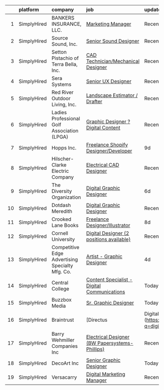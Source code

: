 

|    | platform    | company                                         | job                                                                                                                                                            | update_time   | location          |
|---:|:------------|:------------------------------------------------|:---------------------------------------------------------------------------------------------------------------------------------------------------------------|:--------------|:------------------|
|  1 | SimplyHired | BANKERS INSURANCE, LLC.                         | [Marketing Manager](https://www.simplyhired.com/job/WZHUZ5S3iDF0K0c8JRTINugtuknK1l77iz76n5mRKXqJVzqeMFEU2A?q=digital+designer)                                 | Recently      | Glen Allen, VA    |
|  2 | SimplyHired | Source Sound, Inc.                              | [Senior Sound Designer](https://www.simplyhired.com/job/mw3datBFZnSnzm3SFniNFlYC60OHbjYX1kgvM61bk-lO-0QBaaabnQ?q=digital+designer)                             | Recently      | Remote            |
|  3 | SimplyHired | Setton Pistachio of Terra Bella, Inc.           | [CAD Technician/Mechanical Designer](https://www.simplyhired.com/job/CuG7ihMYn5vsFccdu6roYLveyq6-QJ2hOT2gND5s1leseHHAaqnjBA?q=digital+designer)                | Recently      | Terra Bella, CA   |
|  4 | SimplyHired | Sera Systems                                    | [Senior UX Designer](https://www.simplyhired.com/job/-ErQCBHbvrgU2IMJjB3wbmtauhhkHT8ORmdzdCyWE_ZBeJ22Z_XJCg?q=digital+designer)                                | Recently      | Grapevine, TX     |
|  5 | SimplyHired | Red River Outdoor Living, Inc.                  | [Landscape Estimator / Drafter](https://www.simplyhired.com/job/3FZw0I5Vdng0MfFrDbPuDx0Wby4ciLDRv9D1qafryf1OcAxpYxsqfQ?q=digital+designer)                     | Recently      | Paris, TX         |
|  6 | SimplyHired | Ladies Professional Golf Association (LPGA)     | [Graphic Designer ? Digital Content](https://www.simplyhired.com/job/Blwsj6h9GEpscwpChsFm6-7MPsgbov87UlNOmfcVRJ7hWGHIEP0sjQ?q=digital+designer)                | Recently      | Remote            |
|  7 | SimplyHired | Hopps Inc.                                      | [Freelance Shopify Designer/Developer](https://www.simplyhired.com/job/04eXBuzSdk2C27SvQs_iZB1CbnYEYHKGWbVPpiY1K6XSlFM3Mep7jg?q=digital+designer)              | 9d            | Remote            |
|  8 | SimplyHired | Hilscher-Clarke Electric Company                | [Electrical CAD Designer](https://www.simplyhired.com/job/o3lOGIo5OuHMN8fQ9zr_WbHkchCM0ZR4pVlS_4CVRrVqDFkj20s5hA?q=digital+designer)                           | Recently      | Canton, OH        |
|  9 | SimplyHired | The Diversity Organization                      | [Digital Graphic Designer](https://www.simplyhired.com/job/6clV3FoYyyfjEdMczospJ5Ce_vStgdU1pIM4szk4vA1UorVCcLJjnw?q=digital+designer)                          | 6d            | Remote            |
| 10 | SimplyHired | Dotdash Meredith                                | [Digital Graphic Designer](https://www.simplyhired.com/job/nxHw-1KzGKoM6_XYKm88VEZ81CNtCPROCZ-1B5d7Nsuq1bg8zRHa8g?q=digital+designer)                          | Recently      | Des Moines, IA    |
| 11 | SimplyHired | Crooked Lane Books                              | [Freelance Designer/Illustrator](https://www.simplyhired.com/job/7-oep-i_7yGCdk0DJ_OH2vzdbNj70sC1mFujxIhSI1Owd9RNnsIQkw?q=digital+designer)                    | 8d            | Remote            |
| 12 | SimplyHired | Cornell University                              | [Digital Designer (2 positions available)](https://www.simplyhired.com/job/Q8Ig5LdS5Qh-DwucpJ0JNR0LWIUTtaQj3x1EmstQKYle1FwKmOCJZw?q=digital+designer)          | Recently      | Ithaca, NY        |
| 13 | SimplyHired | Competitive Edge Advertising Specialty Mfg. Co. | [Artist - Graphic Designer](https://www.simplyhired.com/job/9CpoYukwJBBHFqHIhorHIicptveqiTSutMNEIMo8RrDHXH44rynROQ?q=digital+designer)                         | 4d            | Des Moines, IA    |
| 14 | SimplyHired | Central College                                 | [Content Specialist - Digital Communications](https://www.simplyhired.com/job/R3ASRzT9exjkK0MHKVK5Q3or2uISJumO0aON0tSS-SEu5aE0-EFUKw?q=digital+designer)       | Today         | Pella, IA         |
| 15 | SimplyHired | Buzzbox Media                                   | [Sr. Graphic Designer](https://www.simplyhired.com/job/LHlZuU_I4ZXZ_oS14-sXTdmuFbGBJqE6_0SeoEHWqCr3Sh2L0DOsbA?q=digital+designer)                              | Today         | Remote            |
| 16 | SimplyHired | Braintrust                                      | [Directus | Digital Graphic Designer (Direct Hire)](https://www.simplyhired.com/job/n7LLVyG1NjEsBvyZLy7qoiLDn32wo5at6tAuHH56_L2_8vJ1z4RfkQ?q=digital+designer) | Today         | San Francisco, CA |
| 17 | SimplyHired | Barry Wehmiller Companies Inc                   | [Electrical Designer (BW Papersystems-Phillips)](https://www.simplyhired.com/job/55j7_3TMLgwJVam74hs5kK7NIU0sDNmeWB9PyyGuKZ2iSopf5No1zg?q=digital+designer)    | Recently      | Phillips, WI      |
| 18 | SimplyHired | DecoArt Inc                                     | [Senior Graphic Designer](https://www.simplyhired.com/job/qLcQ_DIQYGQI4XPncjk6mWMZZG_zxuk48v8dIm8D7YeDtV5JS-44mg?q=digital+designer)                           | Today         | Lexington, KY     |
| 19 | SimplyHired | Versacarry                                      | [Digital Marketing Manager](https://www.simplyhired.com/job/mx6Qws0GVg6-hfm7IrLx07dsrfFXgEh2TeEHyWnW1easoDeUxqVo0w?q=digital+designer)                         | Recently      | Bryan, TX         |